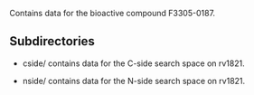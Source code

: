 Contains data for the bioactive compound F3305-0187.

## Subdirectories

- cside/ contains data for the C-side search space on rv1821.

- nside/ contains data for the N-side search space on rv1821.

